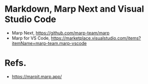 # Markdown, Marp Next and Visual Studio Code

- Marp Next, https://github.com/marp-team/marp
- Marp for VS Code, https://marketplace.visualstudio.com/items?itemName=marp-team.marp-vscode

# Refs.

- https://marpit.marp.app/
